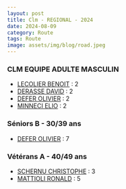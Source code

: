 ```yaml
---
layout: post
title: Clm - REGIONAL - 2024
date: 2024-08-09
category: Route
tags: Route
image: assets/img/blog/road.jpeg
---
```


### CLM EQUIPE ADULTE MASCULIN
- [LECOLIER BENOIT](https://teamspecializedlille.cc/coureurs/lecolierbenoit) : 2
- [DERASSE DAVID](https://teamspecializedlille.cc/coureurs/derassedavid) : 2
- [DEFER OLIVIER](https://teamspecializedlille.cc/coureurs/deferolivier) : 2
- [MINNECI ELIO](https://teamspecializedlille.cc/coureurs/minnecielio) : 2

### Séniors B - 30/39 ans
- [DEFER OLIVIER](https://teamspecializedlille.cc/coureurs/deferolivier) : 7

### Vétérans A - 40/49 ans
- [SCHERNU CHRISTOPHE](https://teamspecializedlille.cc/coureurs/schernuchristophe) : 3
- [MATTIOLI RONALD](https://teamspecializedlille.cc/coureurs/mattiolironald) : 5
